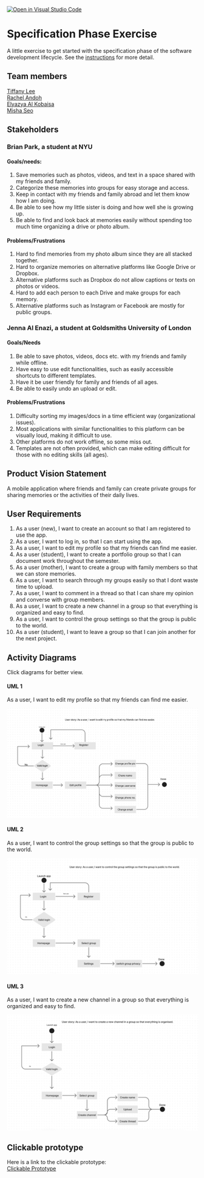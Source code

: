 [![Open in Visual Studio Code](https://classroom.github.com/assets/open-in-vscode-c66648af7eb3fe8bc4f294546bfd86ef473780cde1dea487d3c4ff354943c9ae.svg)](https://classroom.github.com/online_ide?assignment_repo_id=8553889&assignment_repo_type=AssignmentRepo)
# Specification Phase Exercise

A little exercise to get started with the specification phase of the software development lifecycle. See the [instructions](instructions.md) for more detail.

## Team members

<a href="https://github.com/les5185"> Tiffany Lee <br> </a>
<a href="https://github.com/rachel0lehcar"> Rachel Andoh <br> </a>
<a href="https://github.com/elyazya"> Elyazya Al Kobaisa <br> </a>
<a href="https://github.com/mishaseo"> Misha Seo <br></a>

## Stakeholders

### Brian Park, a student at NYU 

#### Goals/needs:

1. Save memories such as photos, videos, and text in a space shared with my friends and family. 
2. Categorize these memories into groups for easy storage and access. 
3. Keep in contact with my friends and family abroad and let them know how I am doing. 
4. Be able to see how my little sister is doing and how well she is growing up. 
5. Be able to find and look back at memories easily without spending too much time organizing a drive or photo album. 

#### Problems/Frustrations

1. Hard to find memories from my photo album since they are all stacked together.
2. Hard to organize memories on alternative platforms like Google Drive or Dropbox.
3. Alternative platforms such as Dropbox do not allow captions or texts on photos or videos. 
4. Hard to add each person to each Drive and make groups for each memory.
5. Alternative platforms such as Instagram or Facebook are mostly for public groups. 

### Jenna Al Enazi, a student at Goldsmiths University of London

#### Goals/Needs

1. Be able to save photos, videos, docs etc. with my friends and family while offline. 
2. Have easy to use edit functionalities, such as easily accessible shortcuts to different templates. 
3. Have it be user friendly for family and friends of all ages.
4. Be able to easily undo an upload or edit. 

#### Problems/Frustrations 

1. Difficulty sorting my images/docs in a time efficient way (organizational issues).
2. Most applications with similar functionalities to this platform can be visually loud, making it difficult to use.
3. Other platforms do not work offline, so some miss out. 
4. Templates are not often provided, which can make editing difficult for those with no editing skills (all ages). 

## Product Vision Statement
A mobile application where friends and family can create private groups for sharing memories or the activities of their daily lives.

## User Requirements

1. As a user (new), I want to create an account so that I am registered to use the app.
2. As a user, I want to log in, so that I can start using the app. 
3. As a user, I want to edit my profile so that my friends can find me easier. 
4. As a user (student), I want to create a portfolio group so that I can document work throughout the semester. 
5. As a user (mother), I want to create a group with family members so that we can store memories. 
6. As a user, I want to search through my groups easily so that I dont waste time to upload.
7. As a user, I want to comment in a thread so that I can share my opinion and converse with group members. 
8. As a user, I want to create a new channel in a group so that everything is organized and easy to find.
9. As a user, I want to control the group settings so that the group is public to the world.
10. As a user (student), I want to leave a group so that I can join another for the next project.  

## Activity Diagrams

Click diagrams for better view.

#### UML 1

As a user, I want to edit my profile so that my friends can find me easier.

<a href="https://www.figma.com/file/u60JmzuMQxsi3rwK6cmESo/UML-Activity-Diagram-1?node-id=0%3A1"><img src="./img/UML1.jpg"/></a>

#### UML 2

As a user, I want to control the group settings so that the group is public to the world.

<a href="https://www.figma.com/file/M2c2uzewUpNrtPbjWtpSBc/UML-Activity-Diagram-2?node-id=0%3A1"><img src="./img/UML2.jpg"/></a>

#### UML 3 

As a user, I want to create a new channel in a group so that everything is organized and easy to find.

<a href="https://www.figma.com/file/rhMqwga2I9dYjqEtrUIAx0/Untitled?node-id=0%3A1"><img src="./img/UML3.jpg"/></a>

## Clickable prototype
Here is a link to the clickable prototype:</br>
<a href="https://www.figma.com/proto/S0IjBli2c8KWGsw6zeHadl/Untitled?node-id=4%3A150&scaling=scale-down&page-id=0%3A1&starting-point-node-id=4%3A150&show-proto-sidebar=1"> Clickable Prototype <br> </a>
